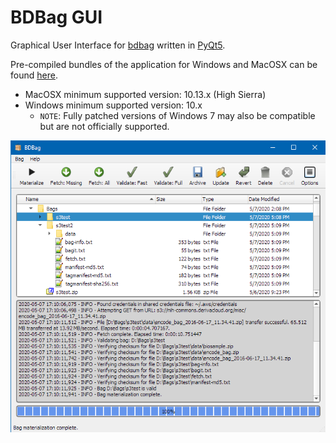 # BDBag GUI

Graphical User Interface for [bdbag](https://github.com/fair-research/bdbag) written in [PyQt5](https://www.riverbankcomputing.com/software/pyqt/download5).

Pre-compiled bundles of the application for Windows and MacOSX can be found [here](https://github.com/ini-bdds/bdbag_gui/releases).

*  MacOSX minimum supported version: 10.13.x (High Sierra)
*  Windows minimum supported version: 10.x
    *  `NOTE`: Fully patched versions of Windows 7 may also be compatible but are not officially supported.


![alt text](bdbag_gui/images/bdbag_gui.png)
